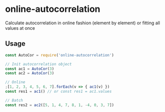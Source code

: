 # online-autocorrelation

Calculate autocorrelation in online fashion (element by element) or fitting all values at once

## Usage
```javascript
const AutoCor = require('online-autocorrelation')

// Init autocorrelation object
const ac1 = AutoCor(3)
const ac2 = AutoCor(3)

// Online
;[1, 2, 3, 4, 5, 6, 7].forEach(v => { ac1(v) })
const res1 = ac1() // or const res1 = ac1.values

// Batch
const res2 = ac2([5, 1, 4, 7, 8, 1, -4, 0, 3, 7])
```
